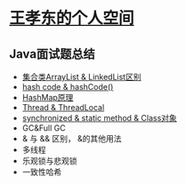 # [王孝东的个人空间](https://scm-git.github.io/)
## Java面试题总结
* [集合类ArrayList & LinkedList区别](./ArrayList_vs_LinkedList.md)
* [hash code & hashCode()](./hashcode.md)
* [HashMap原理](./HashMap.md)
* [Thread & ThreadLocal](./Thread.md)
* [synchronized & static method & Class对象](./synchronized.md)
* GC&Full GC
* & 与 && 区别， &的其他用法
* 多线程
* 乐观锁与悲观锁
* 一致性哈希
